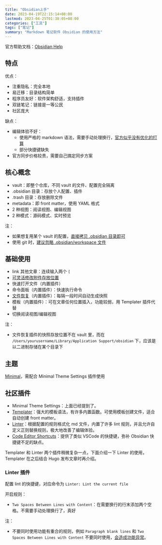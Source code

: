 ```yaml
---
title: "Obsidian上手"
date: 2023-04-19T22:15:14+08:00
lastmod: 2023-04-25T01:38:05+08:00
categories: ["工具"]
tags: ["笔记"]
summary: "Markdown 笔记软件 Obsidian 的使用方法"
---
```


官方帮助文档：[Obsidian Help](https://help.obsidian.md/Obsidian/Index)

## 特点

优点：
- 注重隐私：完全本地
- 易迁移：目录结构简单
- 程序员友好：软件架构舒适，支持插件
- 双链笔记：链接是一等公民
- 社区庞大

缺点：
- 编辑体验不好：
    - 使用严格的 markdown 语法，需要手动处理换行，[官方似乎没有优化的打算](https://forum.obsidian.md/t/forcing-a-newline-hard-line-break-carriage-return-canonical/8789)
    - 部分快捷键缺失
- 官方同步价格较贵，需要自己搞定同步方案

## 核心概念

- vault：即整个仓库，不同 vault 的文件、配置完全隔离  
- .obsidian 目录：存放个人配置、插件
- .trash 目录：存放删除文件  
- metadata：即 front matter，使用 YAML 格式
- 2 种视图：阅读视图、编辑视图  
- 2 种模式：源码模式、实时预览

注：
- 如果想复用某个 vault 的配置，[直接拷贝 .obsidian 目录即可](https://help.obsidian.md/How+to/Working+with+multiple+vaults#Transfer+settings+between+vaults)
- 使用 git 时，[建议忽略 .obsidian/workspace 文件](https://help.obsidian.md/Advanced+topics/How+Obsidian+stores+data#Per+vault+data)

## 基础使用

- link 其他文章：连续输入两个 `[`  
- [可灵活修改附件存放位置](https://help.obsidian.md/How+to/Manage+attachments#Change+default+attachment+location)  
- 快速打开文件（内置插件）
- 命令面板（内置插件）：快速执行命令  
- [文件恢复](https://help.obsidian.md/Plugins/File+recovery#Recover+a+snapshot)（内置插件）：每隔一段时间自动生成快照
- 模板（内置插件）：可在文章任何位置插入，功能较弱，用 Templater 插件代替
- 切换阅读视图/编辑视图

注：  
- 文件恢复插件的快照存放位置不在 vault 里，而在 `/Users/yourusername/Library/Application Support/obsidian` 下，应该是以二进制存储在某个目录下  

## 主题

[Minimal](https://github.com/kepano/obsidian-minimal)，需配合 Minimal Theme Settings 插件使用

## 社区插件

- Minimal Theme Settings：上面已经提到了。  
- [Templater](https://github.com/SilentVoid13/Templater)：强大的模板语法，有许多内置函数。可使用模板创建文件，适合自动创建 front matter。
- [Linter](https://github.com/platers/obsidian-linter)：根据配置的规则格式化 md 文件，内置了许多 lint 规则，并且允许自定义正则替换规则，极大地改善了编辑体验。
- [Code Editor Shortcuts](https://github.com/timhor/obsidian-editor-shortcuts)：提供了类似 VSCode 的快捷键，弥补 Obsidian 快捷键不足的缺点。

Templater 和 Linter 两个插件稍微复杂一点，下面介绍一下 Linter 的使用，Templater 在之后结合 Hugo 发布文章时再介绍。

### Linter 插件

配置 lint 的快捷键，对应命令为  `Linter: Lint the current file`

开启规则：
- `Two Spaces Between Lines with Content`：在需要换行的行末添加两个空格。不需要手动处理换行了，真好

注：
- 不要同时使用功能有重合的规则，例如 `Paragraph blank lines` 和 `Two Spaces Between Lines with Content` 不要同时使用，[会造成功能异常](https://github.com/platers/obsidian-linter/issues/570)。
